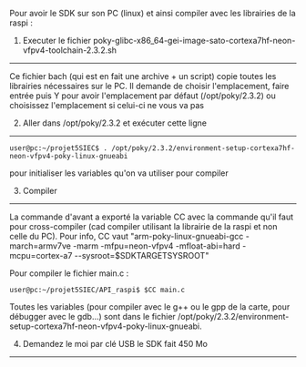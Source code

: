Pour avoir le SDK sur son PC (linux) et ainsi compiler avec les librairies de la raspi :

1. Executer le fichier poky-glibc-x86_64-gei-image-sato-cortexa7hf-neon-vfpv4-toolchain-2.3.2.sh
------------------------------------------------------------------------------------------------

Ce fichier bach (qui est en fait une archive + un script) copie toutes les librairies nécessaires sur le PC. Il demande de choisir l'emplacement, faire entrée puis Y pour avoir l'emplacement par défaut (/opt/poky/2.3.2) ou choisissez l'emplacement si celui-ci ne vous va pas

2. Aller dans /opt/poky/2.3.2 et exécuter cette ligne
-----------------------------------------------------

```
user@pc:~/projet5SIEC$ . /opt/poky/2.3.2/environment-setup-cortexa7hf-neon-vfpv4-poky-linux-gnueabi
```
pour initialiser les variables qu'on va utiliser pour compiler

3. Compiler
-----------

La commande d'avant a exporté la variable CC avec la commande qu'il faut pour cross-compiler (cad compiler utilisant la librairie de la raspi et non celle du PC). Pour info, CC vaut "arm-poky-linux-gnueabi-gcc  -march=armv7ve -marm -mfpu=neon-vfpv4  -mfloat-abi=hard -mcpu=cortex-a7 --sysroot=$SDKTARGETSYSROOT"

Pour compiler le fichier main.c :

```
user@pc:~/projet5SIEC/API_raspi$ $CC main.c
```

Toutes les variables (pour compiler avec le g++ ou le gpp de la carte, pour débugger avec le gdb...) sont dans le fichier /opt/poky/2.3.2/environment-setup-cortexa7hf-neon-vfpv4-poky-linux-gnueabi.

4. Demandez le moi par clé USB le SDK fait 450 Mo
-------------------------------------------------
